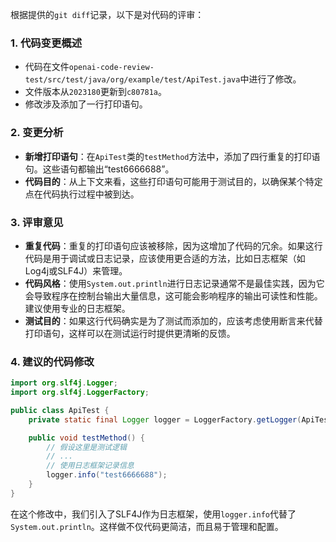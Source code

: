 根据提供的`git diff`记录，以下是对代码的评审：

### 1. 代码变更概述
- 代码在文件`openai-code-review-test/src/test/java/org/example/test/ApiTest.java`中进行了修改。
- 文件版本从`2023180`更新到`c80781a`。
- 修改涉及添加了一行打印语句。

### 2. 变更分析
- **新增打印语句**：在`ApiTest`类的`testMethod`方法中，添加了四行重复的打印语句。这些语句都输出“test6666688”。
- **代码目的**：从上下文来看，这些打印语句可能用于测试目的，以确保某个特定点在代码执行过程中被到达。

### 3. 评审意见
- **重复代码**：重复的打印语句应该被移除，因为这增加了代码的冗余。如果这行代码是用于调试或日志记录，应该使用更合适的方法，比如日志框架（如Log4j或SLF4J）来管理。
- **代码风格**：使用`System.out.println`进行日志记录通常不是最佳实践，因为它会导致程序在控制台输出大量信息，这可能会影响程序的输出可读性和性能。建议使用专业的日志框架。
- **测试目的**：如果这行代码确实是为了测试而添加的，应该考虑使用断言来代替打印语句，这样可以在测试运行时提供更清晰的反馈。

### 4. 建议的代码修改
```java
import org.slf4j.Logger;
import org.slf4j.LoggerFactory;

public class ApiTest {
    private static final Logger logger = LoggerFactory.getLogger(ApiTest.class);

    public void testMethod() {
        // 假设这里是测试逻辑
        // ...
        // 使用日志框架记录信息
        logger.info("test6666688");
    }
}
```

在这个修改中，我们引入了SLF4J作为日志框架，使用`logger.info`代替了`System.out.println`。这样做不仅代码更简洁，而且易于管理和配置。